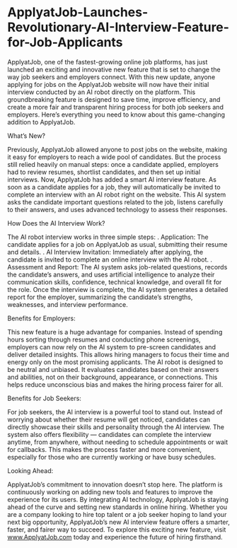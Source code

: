 # ApplyatJob-Launches-Revolutionary-AI-Interview-Feature-for-Job-Applicants
ApplyatJob, one of the fastest-growing online job platforms, has just launched an exciting and innovative new feature that is set to change the way job seekers and employers connect. With this new update, anyone applying for jobs on the ApplyatJob website will now have their initial interview conducted by an AI robot directly on the platform. This groundbreaking feature is designed to save time, improve efficiency, and create a more fair and transparent hiring process for both job seekers and employers. Here’s everything you need to know about this game-changing addition to ApplyatJob.

What’s New?

Previously, ApplyatJob allowed anyone to post jobs on the website, making it easy for employers to reach a wide pool of candidates. But the process still relied heavily on manual steps: once a candidate applied, employers had to review resumes, shortlist candidates, and then set up initial interviews. Now, ApplyatJob has added a smart AI interview feature. As soon as a candidate applies for a job, they will automatically be invited to complete an interview with an AI robot right on the website. This AI system asks the candidate important questions related to the job, listens carefully to their answers, and uses advanced technology to assess their responses.

How Does the AI Interview Work?

The AI robot interview works in three simple steps:
. Application: The candidate applies for a job on ApplyatJob as usual, submitting their resume and details.
. AI Interview Invitation: Immediately after applying, the candidate is invited to complete an online interview with the AI robot.
. Assessment and Report: The AI system asks job-related questions, records the candidate’s answers, and uses artificial intelligence to analyze their communication skills, confidence, technical knowledge, and overall fit for the role.
Once the interview is complete, the AI system generates a detailed report for the employer, summarizing the candidate’s strengths, weaknesses, and interview performance.

Benefits for Employers:

This new feature is a huge advantage for companies. Instead of spending hours sorting through resumes and conducting phone screenings, employers can now rely on the AI system to pre-screen candidates and deliver detailed insights. This allows hiring managers to focus their time and energy only on the most promising applicants. The AI robot is designed to be neutral and unbiased. It evaluates candidates based on their answers and abilities, not on their background, appearance, or connections. This helps reduce unconscious bias and makes the hiring process fairer for all.

Benefits for Job Seekers:

For job seekers, the AI interview is a powerful tool to stand out. Instead of worrying about whether their resume will get noticed, candidates can directly showcase their skills and personality through the AI interview.
The system also offers flexibility — candidates can complete the interview anytime, from anywhere, without needing to schedule appointments or wait for callbacks. This makes the process faster and more convenient, especially for those who are currently working or have busy schedules.

Looking Ahead:

ApplyatJob’s commitment to innovation doesn’t stop here. The platform is continuously working on adding new tools and features to improve the experience for its users. By integrating AI technology, ApplyatJob is staying ahead of the curve and setting new standards in online hiring.
Whether you are a company looking to hire top talent or a job seeker hoping to land your next big opportunity, ApplyatJob’s new AI interview feature offers a smarter, faster, and fairer way to succeed.
To explore this exciting new feature, visit www.ApplyatJob.com today and experience the future of hiring firsthand.
